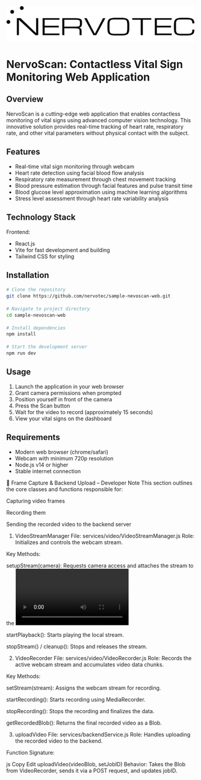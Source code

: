 ![nervotec.png](nervotec.png)

# NervoScan: Contactless Vital Sign Monitoring Web Application

## Overview

NervoScan is a cutting-edge web application that enables contactless monitoring of vital signs using advanced computer vision technology. This innovative solution provides real-time tracking of heart rate, respiratory rate, and other vital parameters without physical contact with the subject.

## Features

- Real-time vital sign monitoring through webcam
- Heart rate detection using facial blood flow analysis
- Respiratory rate measurement through chest movement tracking
- Blood pressure estimation through facial features and pulse transit time
- Blood glucose level approximation using machine learning algorithms
- Stress level assessment through heart rate variability analysis

## Technology Stack

Frontend:

- React.js
- Vite for fast development and building
- Tailwind CSS for styling

## Installation

```bash
# Clone the repository
git clone https://github.com/nervotec/sample-nevoscan-web.git

# Navigate to project directory
cd sample-nevoscan-web

# Install dependencies
npm install

# Start the development server
npm run dev

```

## Usage

1. Launch the application in your web browser
2. Grant camera permissions when prompted
3. Position yourself in front of the camera
4. Press the Scan button
5. Wait for the video to record (approximately 15 seconds)
6. View your vital signs on the dashboard

## Requirements

- Modern web browser (chrome/safari)
- Webcam with minimum 720p resolution
- Node.js v14 or higher
- Stable internet connection


📸 Frame Capture & Backend Upload – Developer Note
This section outlines the core classes and functions responsible for:

Capturing video frames

Recording them

Sending the recorded video to the backend server

1. VideoStreamManager
File: services/video/VideoStreamManager.js
Role: Initializes and controls the webcam stream.

Key Methods:

setupStream(camera): Requests camera access and attaches the stream to the <video> element.

startPlayback(): Starts playing the local stream.

stopStream() / cleanup(): Stops and releases the stream.

2. VideoRecorder
File: services/video/VideoRecorder.js
Role: Records the active webcam stream and accumulates video data chunks.

Key Methods:

setStream(stream): Assigns the webcam stream for recording.

startRecording(): Starts recording using MediaRecorder.

stopRecording(): Stops the recording and finalizes the data.

getRecordedBlob(): Returns the final recorded video as a Blob.

3. uploadVideo
File: services/backendService.js
Role: Handles uploading the recorded video to the backend.

Function Signature:

js
Copy
Edit
uploadVideo(videoBlob, setJobID)
Behavior:
Takes the Blob from VideoRecorder, sends it via a POST request, and updates jobID.
